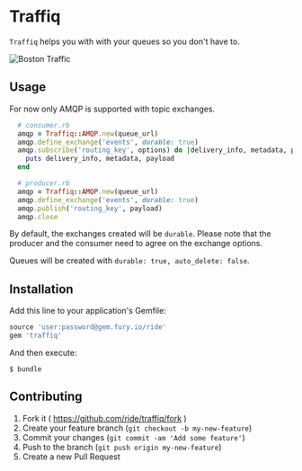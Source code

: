 # Traffiq

`Traffiq` helps you with with your queues so you don't have to.

![Boston Traffic](http://statescoop.com/wp-content/uploads/2014/04/boston-traffic.jpg)

## Usage

For now only AMQP is supported with topic exchanges.

```ruby
  # consumer.rb
  amqp = Traffiq::AMQP.new(queue_url)
  amqp.define_exchange('events', durable: true)
  amqp.subscribe('routing_key', options) do |delivery_info, metadata, payload| 
    puts delivery_info, metadata, payload
  end

  # producer.rb
  amqp = Traffiq::AMQP.new(queue_url)
  amqp.define_exchange('events', durable: true)
  amqp.publish('routing_key', payload)
  amqp.close
```

By default, the exchanges created will be `durable`. Please note that the
producer and the consumer need to agree on the exchange options.

Queues will be created with `durable: true, auto_delete: false`.

## Installation

Add this line to your application's Gemfile:

```ruby
source 'user:password@gem.fury.io/ride'
gem 'traffiq'
```

And then execute:

    $ bundle

## Contributing

1. Fork it ( https://github.com/ride/traffiq/fork )
2. Create your feature branch (`git checkout -b my-new-feature`)
3. Commit your changes (`git commit -am 'Add some feature'`)
4. Push to the branch (`git push origin my-new-feature`)
5. Create a new Pull Request
